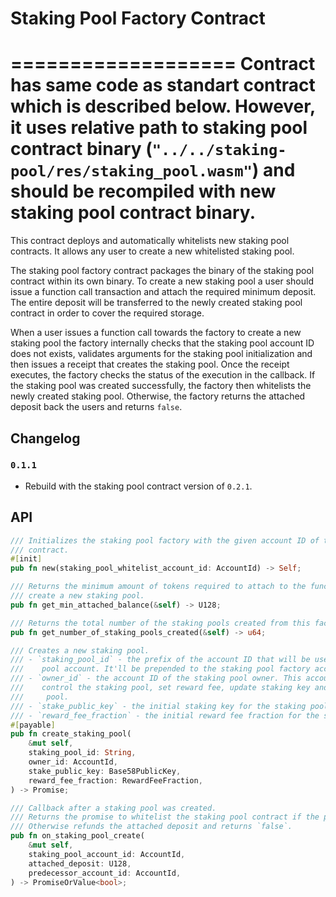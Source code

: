 # Staking Pool Factory Contract
===================
Contract has same code as standart contract which is described below. However, it uses relative path to staking pool contract binary (`"../../staking-pool/res/staking_pool.wasm"`) and should be recompiled with new staking pool contract binary.
===================

This contract deploys and automatically whitelists new staking pool contracts.
It allows any user to create a new whitelisted staking pool.

The staking pool factory contract packages the binary of the staking pool contract within its own binary.
To create a new staking pool a user should issue a function call transaction and attach the required minimum deposit.
The entire deposit will be transferred to the newly created staking pool contract in order to cover the required storage.

When a user issues a function call towards the factory to create a new staking pool the factory internally checks that
the staking pool account ID does not exists, validates arguments for the staking pool initialization and then issues a
receipt that creates the staking pool. Once the receipt executes, the factory checks the status of the execution in the
callback. If the staking pool was created successfully, the factory then whitelists the newly created staking pool.
Otherwise, the factory returns the attached deposit back the users and returns `false`.

## Changelog

### `0.1.1`

- Rebuild with the staking pool contract version of `0.2.1`.

## API

```rust
/// Initializes the staking pool factory with the given account ID of the staking pool whitelist
/// contract.
#[init]
pub fn new(staking_pool_whitelist_account_id: AccountId) -> Self;

/// Returns the minimum amount of tokens required to attach to the function call to
/// create a new staking pool.
pub fn get_min_attached_balance(&self) -> U128;

/// Returns the total number of the staking pools created from this factory.
pub fn get_number_of_staking_pools_created(&self) -> u64;

/// Creates a new staking pool.
/// - `staking_pool_id` - the prefix of the account ID that will be used to create a new staking
///    pool account. It'll be prepended to the staking pool factory account ID separated by dot.
/// - `owner_id` - the account ID of the staking pool owner. This account will be able to
///    control the staking pool, set reward fee, update staking key and vote on behalf of the
///     pool.
/// - `stake_public_key` - the initial staking key for the staking pool.
/// - `reward_fee_fraction` - the initial reward fee fraction for the staking pool.
#[payable]
pub fn create_staking_pool(
    &mut self,
    staking_pool_id: String,
    owner_id: AccountId,
    stake_public_key: Base58PublicKey,
    reward_fee_fraction: RewardFeeFraction,
) -> Promise;

/// Callback after a staking pool was created.
/// Returns the promise to whitelist the staking pool contract if the pool creation succeeded.
/// Otherwise refunds the attached deposit and returns `false`.
pub fn on_staking_pool_create(
    &mut self,
    staking_pool_account_id: AccountId,
    attached_deposit: U128,
    predecessor_account_id: AccountId,
) -> PromiseOrValue<bool>;
```

